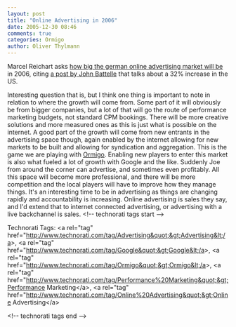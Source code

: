 ```yaml
---
layout: post
title: "Online Advertising in 2006"
date: 2005-12-30 08:46
comments: true
categories: Ormigo
author: Oliver Thylmann
---
```








Marcel Reichart asks [how big the german online advertising market will be](http://marcellomedia.blogs.com/mrb/2005/12/online_adversti.html) in 2006, citing [a post by John Battelle](http://battellemedia.com/archives/002172.php) that talks about a 32% increase in the US.

Interesting question that is, but I think one thing is important to note in relation to where the growth will come from. Some part of it will obviously be from bigger companies, but a lot of that will go the route of performance marketing budgets, not standard CPM bookings. There will be more creative solutions and more measured ones as this is just what is possible on the internet. A good part of the growth will come from new entrants in the advertising space though, again enabled by the internet allowing for new markets to be built and allowing for syndication and aggregation. This is the game we are playing with [Ormigo](http://ormigo.com/). Enabling new players to enter this market is also what fueled a lot of growth with Google and the like. Suddenly Joe from around the corner can advertise, and sometimes even profitably. All this space will become more professional, and there will be more competition and the local players will have to improve how they manage things. It's an interesting time to be in advertising as things are changing rapidly and accountability is increasing. Online advertising is sales they say, and I'd extend that to internet connected advertising, or advertising with a live backchannel is sales.
&lt;!-- technorati tags start --&gt;

Technorati Tags: &lt;a rel=&quot;tag&quot; href=&quot;http://www.technorati.com/tag/Advertising&quot;&gt;Advertising&lt;/a&gt;, &lt;a rel=&quot;tag&quot; href=&quot;http://www.technorati.com/tag/Google&quot;&gt;Google&lt;/a&gt;, &lt;a rel=&quot;tag&quot; href=&quot;http://www.technorati.com/tag/Ormigo&quot;&gt;Ormigo&lt;/a&gt;, &lt;a rel=&quot;tag&quot; href=&quot;http://www.technorati.com/tag/Performance%20Marketing&quot;&gt;Performance Marketing&lt;/a&gt;, &lt;a rel=&quot;tag&quot; href=&quot;http://www.technorati.com/tag/Online%20Advertising&quot;&gt;Online Advertising&lt;/a&gt;

&lt;!-- technorati tags end --&gt;


